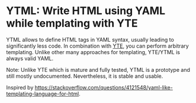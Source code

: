 # YTML: Write HTML using YAML while templating with YTE

YTML allows to define HTML tags in YAML syntax, usually leading to significantly less code.
In combination with [YTE](https://yte-template-engine.github.io), you can perform arbitrary templating.
Unlike other many approaches for templating, YTE/YTML is always valid YAML.

Note: Unlike YTE which is mature and fully tested, YTML is a prototype and still mostly undocumented.
Nevertheless, it is stable and usable.

Inspired by https://stackoverflow.com/questions/4121548/yaml-like-templating-language-for-html.
